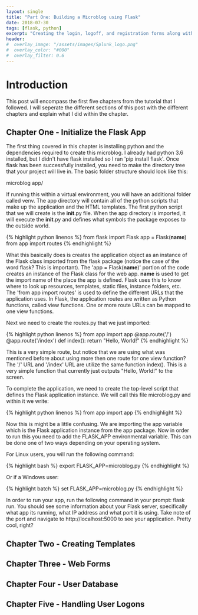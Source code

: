 ```yaml
---
layout: single
title: "Part One: Building a Microblog using Flask"
date: 2018-07-30
tags: [flask, python]
excerpt: "Creating the login, logoff, and registration forms along with the backend database for users."
header:
#  overlay_image: "/assets/images/Splunk_logo.png"
#  overlay_color: "#000"
#  overlay_filter: 0.6
---
```


# Introduction

This post will encompass the first five chapters from the tutorial that I followed.  I will seperate the different sections of this post with the different chapters and explain what I did within the chapter.

## Chapter One - Initialize the Flask App

The first thing covered in this chapter is installing python and the dependencies required to create this microblog.  I already had python 3.6 installed, but I didn't have flask installed so I ran 'pip install flask'. Once flask has been successfully installed, you need to make the directory tree that your project will live in.  The basic folder structure should look like this:

microblog
  app/

If running this within a virtual environment, you will have an additional folder called venv.  The app directory will contain all of the python scripts that make up the application and the HTML templates.  The first python script that we will create is the __init__.py file.  When the app directory is imported, it will execute the __init__.py and defines what symbols the package exposes to the outside world.  

{% highlight python linenos %}
  from flask import Flask
  app = Flask(__name__)
  from app import routes
{% endhighlight %}

What this basically does is creates the application object as an instance of the Flask class imported from the flask package (notice the case of the word flask? This is important).  The 'app = Flask(__name__)' portion of the code creates an instance of the Flask class for the web app.  __name__ is used to get the import name of the place the app is defined.  Flask uses this to know where to look up resources, templates, static files, instance folders, etc.  The 'from app import routes' is used to define the different URLs that the application uses.  In Flask, the application routes are written as Python functions, called view functions.  One or more route URLs can be mapped to one view functions.

Next we need to create the routes.py that we just imported:

{% highlight python linenos %}
  from app import app
  @app.route('/')
  @app.route('/index')
  def index():
    return "Hello, World!"
{% endhighlight %}

This is a very simple route, but notice that we are using what was mentioned before about using more then one route for one view function?  The '/' URL and '/index' URL are utilize the same function index().  This is a very simple function that currently just outputs "Hello, World!" to the screen.

To complete the application, we need to create the top-level script that defines the Flask application instance.  We will call this file microblog.py and within it we write:

{% highlight python linenos %}
  from app import app
{% endhighlight %}

Now this is might be a little confusing.  We are importing the app variable which is the Flask application instance from the app package.  Now in order to run this you need to add the FLASK_APP environmental variable.  This can be done one of two ways depending on your operating system.

For Linux users, you will run the following command:

{% highlight bash %}
  export FLASK_APP=microblog.py
{% endhighlight %}

Or if a Windows user:

{% highlight batch %}
  set FLASK_APP=microblog.py
{% endhighlight %}

In order to run your app, run the following command in your prompt: flask run.  You should see some information about your Flask server, specifically what app its running, what IP address and what port it is using. Take note of the port and navigate to http://localhost:5000 to see your application. Pretty cool, right?

## Chapter Two - Creating Templates



## Chapter Three - Web Forms



## Chapter Four - User Database



## Chapter Five - Handling User Logons
